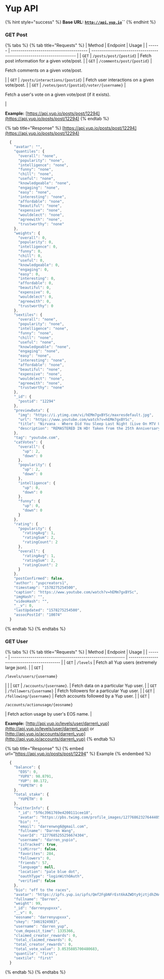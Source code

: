 # Yup API

{% hint style="success" %}
**Base URL:** [**`http://api.yup.io`**](http://api.yup.io)**``**
{% endhint %}

### GET Post&#x20;

{% tabs %}
{% tab title="Requests" %}
| Method | Endpoint                                | Usage                                                                  |
| ------ | --------------------------------------- | ---------------------------------------------------------------------- |
| `GET`  | `/posts/post/{postid}`                  | Fetch post information for a given vote/post.                          |
| `GET`  | `/comments/post/{postid}`               | <p>Fetch comments on a given vote/post.</p><p></p>                     |
| `GET`  | `/posts/interactions/{postid}`          | Fetch user interactions on a given vote/post.                          |
| `GET`  | `/votes/post/{postid}/voter/{username}` | <p></p><p>Fetch a user's vote on a given vote/post (if it exists).</p> |

**Example:** [https://api.yup.io/posts/post/12294](https://api.yup.io/posts/post/12294)
{% endtab %}

{% tab title="Response" %}
[https://api.yup.io/posts/post/12294](https://api.yup.io/posts/post/12294)

```javascript
  {
    "avatar": "",
    "quantiles": {
      "overall": "none",
      "popularity": "none",
      "intelligence": "none",
      "funny": "none",
      "chill": "none",
      "useful": "none",
      "knowledgeable": "none",
      "engaging": "none",
      "easy": "none",
      "interesting": "none",
      "affordable": "none",
      "beautiful": "none",
      "expensive": "none",
      "wouldelect": "none",
      "agreewith": "none",
      "trustworthy": "none"
    },
    "weights": {
      "overall": 0,
      "popularity": 0,
      "intelligence": 0,
      "funny": 0,
      "chill": 0,
      "useful": 0,
      "knowledgeable": 0,
      "engaging": 0,
      "easy": 0,
      "interesting": 0,
      "affordable": 0,
      "beautiful": 0,
      "expensive": 0,
      "wouldelect": 0,
      "agreewith": 0,
      "trustworthy": 0
    },
    "sextiles": {
      "overall": "none",
      "popularity": "none",
      "intelligence": "none",
      "funny": "none",
      "chill": "none",
      "useful": "none",
      "knowledgeable": "none",
      "engaging": "none",
      "easy": "none",
      "interesting": "none",
      "affordable": "none",
      "beautiful": "none",
      "expensive": "none",
      "wouldelect": "none",
      "agreewith": "none",
      "trustworthy": "none"
    },
    "_id": {
      "postid": "12294"
    },
    "previewData": {
      "img": "https://i.ytimg.com/vi/hEMm7gxBYSc/maxresdefault.jpg",
      "url": "https://www.youtube.com/watch?v=hEMm7gxBYSc",
      "title": "Nirvana - Where Did You Sleep Last Night (Live On MTV Unplugged Unedited)",
      "description": "REMASTERED IN HD! Taken from the 25th Anniversary Editions of Nirvana – MTV Unplugged in New York Order Now: https://Nirvana.lnk.to/Unplugged25 #Nirvana #Whe..."
    },
    "tag": "youtube.com",
    "catVotes": {
      "overall": {
        "up": 2,
        "down": 0
      },
      "popularity": {
        "up": 2,
        "down": 0
      },
      "intelligence": {
        "up": 0,
        "down": 0
      },
      "funny": {
        "up": 0,
        "down": 0
      }
    },
    "rating": {
      "popularity": {
        "ratingAvg": 1,
        "ratingSum": 2,
        "ratingCount": 2
      },
      "overall": {
        "ratingAvg": 1,
        "ratingSum": 2,
        "ratingCount": 2
      }
    },
    "postConfirmed": false,
    "author": "yupcreators1",
    "timestamp": "1578275254500",
    "caption": "https://www.youtube.com/watch?v=hEMm7gxBYSc",
    "imgHash": "",
    "videoHash": "",
    "__v": 0,
    "lastUpdated": "1578275254500",
    "assocPostId": "10074"
  }
```
{% endtab %}
{% endtabs %}

### GET User&#x20;

{% tabs %}
{% tab title="Requests" %}
| Method | Endpoint                                                   | Usage                                       |
| ------ | ---------------------------------------------------------- | ------------------------------------------- |
| `GET`  | `/levels`                                                  | Fetch all Yup users (extremely large json). |
| `GET`  | <p><code>/levels/users/{username}</code></p><p></p>        |                                             |
| `GET`  | `/accounts/{username}`.                                    | Fetch data on a particular Yup user.        |
| `GET`  | `/followers/{username}`                                    | Fetch followers for a particular Yup user.  |
| `GET`  | `/following/{username}`                                    | Fetch accounts followed by a Yup user.      |
| `GET`  | <p><code>/accounts/actionusage/{eosname}</code></p><p></p> | Fetch action usage by user's EOS name.      |

**Example:** [http://api.yup.io/levels/user/darren\_yup](http://api.yup.io/levels/user/darren\_yup) or [http://api.yup.io/accounts/darren\_yup](http://api.yup.io/accounts/darren\_yup)
{% endtab %}

{% tab title="Response" %}
{% embed url="https://api.yup.io/posts/post/12294" %}
Example
{% endembed %}

```javascript
  {
    "balance": {
      "EOS": 0,
      "YUPX": 98.8791,
      "YUP": 80.172,
      "YUPETH": 0
    },
    "total_stake": {
      "YUPETH": 0
    },
    "twitterInfo": {
      "_id": "5f6c3961769e4200111cee18",
      "avatar": "https://pbs.twimg.com/profile_images/1277686232764440576/3trk6EFd.jpg",
      "bio": "",
      "email": "darrenwng6@gmail.com",
      "fullname": "Darren Wang",
      "userId": "1277685255256674304",
      "username": "darren_yupio",
      "isTracked": true,
      "isMirror": false,
      "favorites": 284,
      "followers": 0,
      "friends": 57,
      "language": null,
      "location": "pale blue dot",
      "oauthType": "loginWithOAuth",
      "verified": false
    },
    "bio": "off to the races",
    "avatar": "https://ipfs.yup.io/ipfs/Qmf2FgbNFrEst6kAZWDty9jztjdhZHAtMwqExvwWAiWVn1",
    "fullname": "Darren",
    "weight": 99,
    "_id": "darrenyupxxx",
    "__v": 0,
    "eosname": "darrenyupxxx",
    "skey": "3461924983",
    "username": "darren_yup",
    "cum_deposit_time": 1335366,
    "claimed_creator_rewards": 0,
    "total_claimed_rewards": 0,
    "total_creator_rewards": 0,
    "total_vote_value": 3.0535885700480683,
    "quantile": "first",
    "sextile": "first"
  }
```
{% endtab %}
{% endtabs %}


